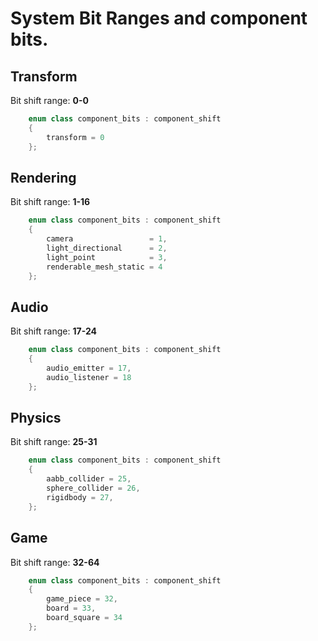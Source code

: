 # System Bit Ranges and component bits. 


## Transform 

Bit shift range: **0-0**

```c++
	enum class component_bits : component_shift
	{
		transform = 0
	};
```

## Rendering
Bit shift range: **1-16**

```c++
	enum class component_bits : component_shift
	{
		camera                 = 1,
		light_directional      = 2,
		light_point            = 3,
		renderable_mesh_static = 4
	};
```

## Audio
Bit shift range: **17-24**

```c++
    enum class component_bits : component_shift
    {
        audio_emitter = 17,
        audio_listener = 18
    };
```

## Physics
Bit shift range: **25-31**
```c++
    enum class component_bits : component_shift
    {
        aabb_collider = 25,
        sphere_collider = 26,
        rigidbody = 27,
    };
```
## Game
Bit shift range: **32-64**

```c++
    enum class component_bits : component_shift
    {
        game_piece = 32,
		board = 33,
		board_square = 34
    };
```

